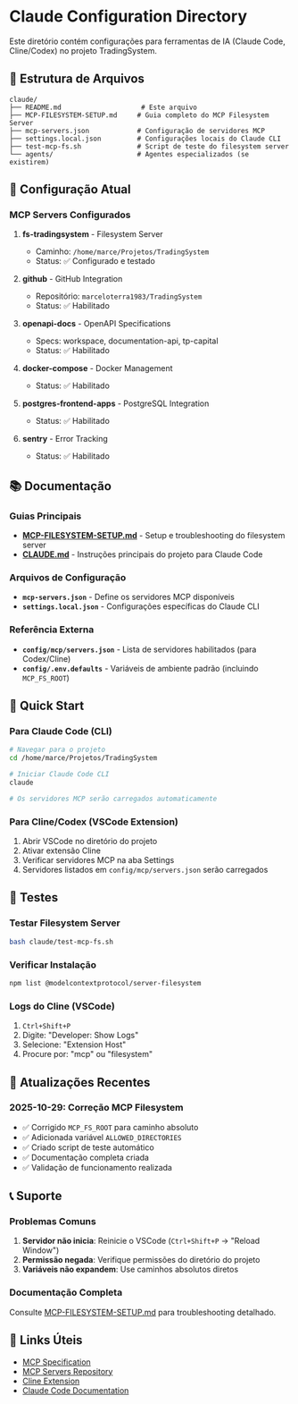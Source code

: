 # Claude Configuration Directory

Este diretório contém configurações para ferramentas de IA (Claude Code, Cline/Codex) no projeto TradingSystem.

## 📁 Estrutura de Arquivos

```
claude/
├── README.md                    # Este arquivo
├── MCP-FILESYSTEM-SETUP.md     # Guia completo do MCP Filesystem Server
├── mcp-servers.json            # Configuração de servidores MCP
├── settings.local.json         # Configurações locais do Claude CLI
├── test-mcp-fs.sh              # Script de teste do filesystem server
└── agents/                     # Agentes especializados (se existirem)
```

## 🔧 Configuração Atual

### MCP Servers Configurados

1. **fs-tradingsystem** - Filesystem Server
   - Caminho: `/home/marce/Projetos/TradingSystem`
   - Status: ✅ Configurado e testado

2. **github** - GitHub Integration
   - Repositório: `marceloterra1983/TradingSystem`
   - Status: ✅ Habilitado

3. **openapi-docs** - OpenAPI Specifications
   - Specs: workspace, documentation-api, tp-capital
   - Status: ✅ Habilitado

4. **docker-compose** - Docker Management
   - Status: ✅ Habilitado

5. **postgres-frontend-apps** - PostgreSQL Integration
   - Status: ✅ Habilitado

6. **sentry** - Error Tracking
   - Status: ✅ Habilitado

## 📚 Documentação

### Guias Principais

- **[MCP-FILESYSTEM-SETUP.md](./MCP-FILESYSTEM-SETUP.md)** - Setup e troubleshooting do filesystem server
- **[CLAUDE.md](../CLAUDE.md)** - Instruções principais do projeto para Claude Code

### Arquivos de Configuração

- **`mcp-servers.json`** - Define os servidores MCP disponíveis
- **`settings.local.json`** - Configurações específicas do Claude CLI

### Referência Externa

- **`config/mcp/servers.json`** - Lista de servidores habilitados (para Codex/Cline)
- **`config/.env.defaults`** - Variáveis de ambiente padrão (incluindo `MCP_FS_ROOT`)

## 🚀 Quick Start

### Para Claude Code (CLI)

```bash
# Navegar para o projeto
cd /home/marce/Projetos/TradingSystem

# Iniciar Claude Code CLI
claude

# Os servidores MCP serão carregados automaticamente
```

### Para Cline/Codex (VSCode Extension)

1. Abrir VSCode no diretório do projeto
2. Ativar extensão Cline
3. Verificar servidores MCP na aba Settings
4. Servidores listados em `config/mcp/servers.json` serão carregados

## 🧪 Testes

### Testar Filesystem Server

```bash
bash claude/test-mcp-fs.sh
```

### Verificar Instalação

```bash
npm list @modelcontextprotocol/server-filesystem
```

### Logs do Cline (VSCode)

1. `Ctrl+Shift+P`
2. Digite: "Developer: Show Logs"
3. Selecione: "Extension Host"
4. Procure por: "mcp" ou "filesystem"

## 🔄 Atualizações Recentes

### 2025-10-29: Correção MCP Filesystem

- ✅ Corrigido `MCP_FS_ROOT` para caminho absoluto
- ✅ Adicionada variável `ALLOWED_DIRECTORIES`
- ✅ Criado script de teste automático
- ✅ Documentação completa criada
- ✅ Validação de funcionamento realizada

## 📞 Suporte

### Problemas Comuns

1. **Servidor não inicia**: Reinicie o VSCode (`Ctrl+Shift+P` → "Reload Window")
2. **Permissão negada**: Verifique permissões do diretório do projeto
3. **Variáveis não expandem**: Use caminhos absolutos diretos

### Documentação Completa

Consulte [MCP-FILESYSTEM-SETUP.md](./MCP-FILESYSTEM-SETUP.md) para troubleshooting detalhado.

## 🔗 Links Úteis

- [MCP Specification](https://modelcontextprotocol.io/)
- [MCP Servers Repository](https://github.com/modelcontextprotocol/servers)
- [Cline Extension](https://github.com/cline/cline)
- [Claude Code Documentation](https://docs.anthropic.com/claude/docs)
